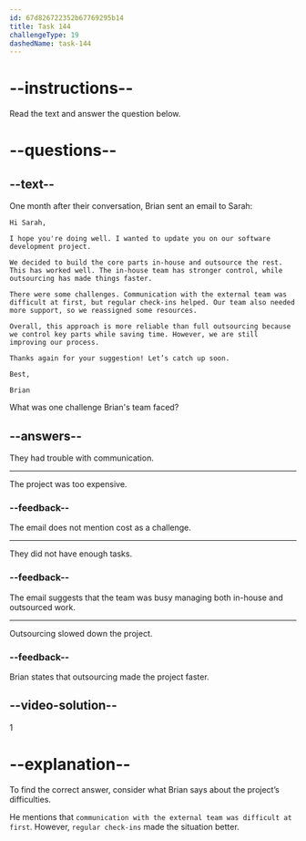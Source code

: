 ```yaml
---
id: 67d826722352b67769295b14
title: Task 144
challengeType: 19
dashedName: task-144
---
```


<!-- READING -->

# --instructions--  

Read the text and answer the question below.  

# --questions--  

## --text--  

One month after their conversation, Brian sent an email to Sarah:  

`Hi Sarah,`  

`I hope you're doing well. I wanted to update you on our software development project.`  

`We decided to build the core parts in-house and outsource the rest. This has worked well. The in-house team has stronger control, while outsourcing has made things faster.`  

`There were some challenges. Communication with the external team was difficult at first, but regular check-ins helped. Our team also needed more support, so we reassigned some resources.`  

`Overall, this approach is more reliable than full outsourcing because we control key parts while saving time. However, we are still improving our process.`  

`Thanks again for your suggestion! Let’s catch up soon.`  

`Best,`

`Brian`  

What was one challenge Brian's team faced?  

## --answers--  

They had trouble with communication.  

---  

The project was too expensive.  

### --feedback--  

The email does not mention cost as a challenge.  

---  

They did not have enough tasks.  

### --feedback--  

The email suggests that the team was busy managing both in-house and outsourced work.  

---  

Outsourcing slowed down the project.  

### --feedback--  

Brian states that outsourcing made the project faster.  

## --video-solution--  

1  

# --explanation--  

To find the correct answer, consider what Brian says about the project’s difficulties.

He mentions that `communication with the external team was difficult at first`. However, `regular check-ins` made the situation better.
